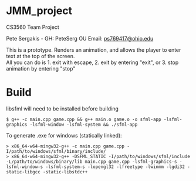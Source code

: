 # JMM_project
CS3560 Team Project

Pete Sergakis - 
GH: PeteSerg 
OU Email: ps769417@ohio.edu </br>

This is a prototype. Renders an animation, and allows the player to enter text at the top of the screen.</br>
All you can do is 1. exit with escape, 2. exit by entering "exit", or 3. stop animation by entering "stop"

# Build
libsfml will need to be installed before building
```
$ g++ -c main.cpp game.cpp && g++ main.o game.o -o sfml-app -lsfml-graphics -lsfml-window -lsfml-system && ./sfml-app
```
To generate .exe for windows (statically linked):
```
> x86_64-w64-mingw32-g++ -c main.cpp game.cpp -I/path/to/windows/sfml/binary/include/
> x86_64-w64-mingw32-g++ -DSFML_STATIC -I/path/to/windows/sfml/include -L/path/to/windows/binary/lib main.cpp game.cpp -lsfml-graphics-s -lsfml-window-s -lsfml-system-s -lopengl32 -lfreetype -lwinmm -lgdi32 -static-libgcc -static-libstdc++
```
